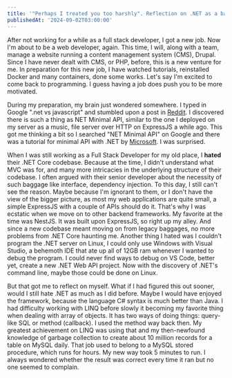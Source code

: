 ```yaml
---
title: '"Perhaps I treated you too harshly". Reflection on .NET as a back end framework'
publishedAt: '2024-09-02T03:00:00'
---
```

After not working for a while as a full stack developer, I got a new
job. Now I\'m about to be a web developer, again. This time, I will,
along with a team, manage a website running a content management system
(CMS), Drupal. Since I have never dealt with CMS, or PHP, before, this
is a new venture for me. In preparation for this new job, I have watched
tutorials, reinstalled Docker and many containers, done some works.
Let\'s say I\'m excited to come back to programming. I guess having a
job does push you to be more motivated.

During my preparation, my brain just wondered somewhere. I typed in
Google \".net vs javascript\" and stumbled upon a post in
[Reddit](https://www.blogger.com/). I discovered there is such a thing
as NET Minimal API, similar to the one I deployed on my server as a
music, file server over HTTP on ExpressJS a while ago. This got me
thinking a bit so I searched \"NET Minimal API\" on Google and there was
a tutorial for minimal API with .NET by
[Microsoft](https://www.blogger.com/). I was surprised.

When I was still working as a Full Stack Developer for my old place, I
**hated** their .NET Core codebase. Because at the time, I didn\'t
understand what MVC was for, and many more intricacies in the underlying
structure of their codebase. I often argued with their senior developer
about the necessity of such baggage like interface, dependency
injection. To this day, I still can\'t see the reason. Maybe because
I\'m ignorant to them, or I don\'t have the view of the bigger picture,
as most my web applications are quite small, a simple ExpressJS with a
couple of APIs should do it. That\'s why I was ecstatic when we move on
to other backend frameworks. My favorite at the time was NestJS. It was
built upon ExpressJS, so right up my alley. And since a new codebase
meant moving on from legacy baggages, no more problems from .NET Core
haunting me. Another thing I hated was I couldn\'t program the .NET
server on Linux, I could only use Windows with Visual Studio, a behemoth
IDE that ate up all of 12GB ram whenever I wanted to debug the program.
I could never find ways to debug on VS Code, better yet, create a new
.NET Web API project. Now with the discovery of .NET\'s command line,
maybe those could be done on Linux.

But that got me to reflect on myself. What if I had figured this out
sooner, would I still hate .NET as much as I did before. Maybe I would
have enjoyed the framework, because the language C\# syntax is much
better than Java. I had difficulty working with LINQ before slowly it
becoming my favorite thing when dealing with array of objects. It has
two ways of doing things: query-like SQL or method (callback). I used
the method way back then. My greatest achievement on LINQ was using that
and my then-newfound knowledge of garbage collection to create about 10
million records for a table on MySQL daily. That job used to belong to a
MySQL stored procedure, which runs for hours. My new way took 5 minutes
to run. I always wondered whether the result was correct every time it
ran but no one seemed to complain.
